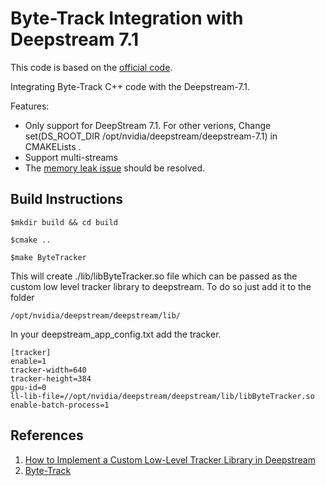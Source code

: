 # Byte-Track Integration with Deepstream 7.1

This code is based on the [official code](https://github.com/ifzhang/ByteTrack).

Integrating Byte-Track C++ code with the Deepstream-7.1.

Features:
* Only support for DeepStream 7.1. For other verions, Change set(DS_ROOT_DIR /opt/nvidia/deepstream/deepstream-7.1) in CMAKELists
.
* Support multi-streams
* The [memory leak issue](https://github.com/ifzhang/ByteTrack/issues/276) should be resolved.



## Build Instructions
```
$mkdir build && cd build

$cmake ..

$make ByteTracker
```

This will create ./lib/libByteTracker.so file which can be passed as the custom low level tracker library to deepstream.
To do so just add it to the folder 
```
/opt/nvidia/deepstream/deepstream/lib/
```

In your deepstream_app_config.txt add the tracker.
```
[tracker]
enable=1
tracker-width=640
tracker-height=384
gpu-id=0
ll-lib-file=//opt/nvidia/deepstream/deepstream/lib/libByteTracker.so
enable-batch-process=1
```



## References
1. [How to Implement a Custom Low-Level Tracker Library in Deepstream](https://docs.nvidia.com/metropolis/deepstream/dev-guide/text/DS_plugin_gst-nvtracker.html#how-to-implement-a-custom-low-level-tracker-library)
2. [Byte-Track](https://github.com/ifzhang/ByteTrack)
